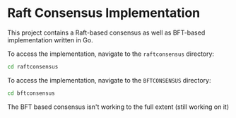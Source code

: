# Raft Consensus Implementation

This project contains a Raft-based consensus as well as BFT-based implementation written in Go.

To access the implementation, navigate to the `raftconsensus` directory:

```bash
cd raftconsensus
```
To access the implementation, navigate to the `BFTCONSENSUS` directory:
```bash
cd bftconsensus
```
The BFT based consensus isn't working to the full extent (still working on it)
